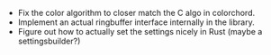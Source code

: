 - Fix the color algorithm to closer match the C algo in colorchord.
- Implement an actual ringbuffer interface internally in the library.
- Figure out how to actually set the settings nicely in Rust (maybe a settingsbuilder?)
